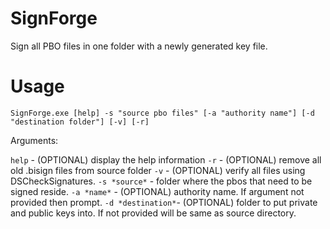 # SignForge

Sign all PBO files in one folder with a newly generated key file.

# Usage

```
SignForge.exe [help] -s "source pbo files" [-a "authority name"] [-d "destination folder"] [-v] [-r]
```

Arguments:

`help` - (OPTIONAL) display the help information
`-r` - (OPTIONAL) remove all old .bisign files from source folder
`-v` - (OPTIONAL) verify all files using DSCheckSignatures.
`-s *source*` - folder where the pbos that need to be signed reside.
`-a *name*` - (OPTIONAL) authority name. If argument not provided then prompt.
`-d *destination*`- (OPTIONAL) folder to put private and public keys into. If not provided will be same as source directory.
